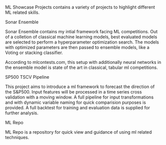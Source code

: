 ML Showcase Projects contains a variety of projects to highlight different ML related skills.


Sonar Ensemble

Sonar Ensemble contains my intial framework facing ML competitions.
Out of a colletion of classical machine learning models, best evaluated models are selected to perform a hyperparameter optimization search.
The models with optimized parameters are then passed to ensemble models, like a Voting or stacking classifier.

According to mlcontests.com, this setup with additionally neural networks in the ensemble model is state of the art in classical, tabular ml competitions.



SP500 TSCV Pipeline

This project aims to introduce a ml framework to forecast the direction of the S&P500.
Input features will be processed in a time series cross validation with a moving window. A full pipeline for input transformations and with dynamic variable naming for quick comparision purposes is provided. A full backtest for training and evaluation data is supplied for further analysis.

ML Repo

ML Repo is a repository for quick view and guidance of using ml related techniques.
